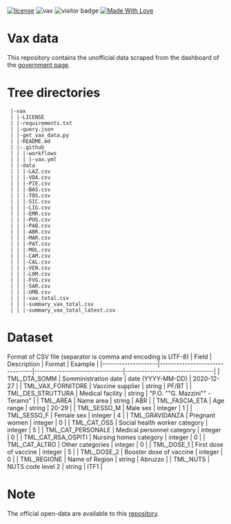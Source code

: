 [![license](https://img.shields.io/github/license/slarosa/vax.svg)](https://github.com/slarosa/vax/blob/main/LICENSE.md)
![vax](https://github.com/slarosa/vax/workflows/vax-github-actions/badge.svg)
![visitor badge](https://visitor-badge.glitch.me/badge?page_id=slarosa.vax)
[![Made With Love](https://img.shields.io/badge/Made%20With-Love-orange.svg)](https://github.com/chetanraj/awesome-github-badges)



# Vax data
This repository contains the unofficial data scraped from the dashboard of the [government
page](https://app.powerbi.com/view?r=eyJrIjoiMzg4YmI5NDQtZDM5ZC00ZTIyLTgxN2MtOTBkMWM4MTUyYTg0IiwidCI6ImFmZDBhNzVjLTg2NzEtNGNjZS05MDYxLTJjYTBkOTJlNDIyZiIsImMiOjh9&fbclid=IwAR0xF1jrq3kDmC0Emy3bDC5sikCEQxdMYbGr0ZfqYxNuQC7jKaGVHmHD5nk). 


# Tree directories
```
 |-vax
 | |-LICENSE
 | |-requirements.txt
 | |-query.json
 | |-get_vax_data.py
 | |-README.md
 | |-.github
 | | |-workflows
 | | | |-vax.yml
 | |-data
 | | |-LAZ.csv
 | | |-VDA.csv
 | | |-PIE.csv
 | | |-BAS.csv
 | | |-TOS.csv
 | | |-SIC.csv
 | | |-LIG.csv
 | | |-EMR.csv
 | | |-PUG.csv
 | | |-PAB.csv
 | | |-ABR.csv
 | | |-MAR.csv
 | | |-PAT.csv
 | | |-MOL.csv
 | | |-CAM.csv
 | | |-CAL.csv
 | | |-VEN.csv
 | | |-LOM.csv
 | | |-FVG.csv
 | | |-SAR.csv
 | | |-UMB.csv
 | | |-vax_total.csv
 | | |-summary_vax_total.csv
 | | |-summary_vax_total_latest.csv
```

# Dataset
Format of CSV file (separator is comma and encoding is UTF-8)
| Field              | Description                    | Format                         | Example                        |
|--------------------|--------------------------------|--------------------------------|--------------------------------|
| TML_DTA_SOMM       | Somministration date           | date (YYYY-MM-DD)              | 2020-12-27                     |
| TML_VAX_FORNITORE  | Vaccine supplier               | string                         | PF/BT                          |
| TML_DES_STRUTTURA  | Medical facility               | string                         | "P.O. ""G. Mazzini"" - Teramo" |
| TML_AREA           | Name area                      | string                         | ABR                            |
| TML_FASCIA_ETA     | Age range                      | string                         | 20-29                          |
| TML_SESSO_M        | Male sex                       | integer                        | 1                              |
| TML_SESSO_F        | Female sex                     | integer                        | 4                              |
| TML_GRAVIDANZA     | Pregnant women                 | integer                        | 0                              |
| TML_CAT_OSS        | Social health worker category  | integer                        | 5                              |
| TML_CAT_PERSONALE  | Medical personnel category     | integer                        | 0                              |
| TML_CAT_RSA_OSPITI | Nursing homes category         | integer                        | 0                              |
| TML_CAT_ALTRO      | Other categories               | integer                        | 0                              |
| TML_DOSE_1         | First dose of vaccine          | integer                        | 5                              |
| TML_DOSE_2         | Booster dose of vaccine        | integer                        | 0                              |
| TML_REGIONE        | Name of Region                 | string                         | Abruzzo                        |
| TML_NUTS           | NUTS code level 2              | string                         | ITF1                           |


# Note
The official open-data are available to this [repository](https://github.com/italia/covid19-opendata-vaccini).